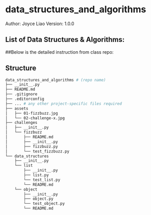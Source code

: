 # data_structures_and_algorithms


Author: Joyce Liao
Version: 1.0.0



## List of Data Structures & Algorithms:



##Below is the detailed instruction from class repo:

## Structure

```sh
data_structures_and_algorithms # (repo name)
├── __init__.py
├── README.md
├── .gitignore
├── .editorconfig
├── ... # any other project-specific files required
├── assets
│   ├── 01-fizzbuzz.jpg
│   └── 02-challenge-x.jpg
├── challenges
│   ├── __init__.py
│   └── fizzbuzz
│       ├── README.md
│       ├── __init__.py
│       ├── fizzbuzz.py
│       └── test_fizzbuzz.py
└── data_structures
    ├── __init__.py
    └── list
        ├── __init__.py
        ├── list.py
        └── test_list.py
        └── README.md
    └── object
        ├── __init__.py
        ├── object.py
        └── test_object.py
        └── README.md
```


